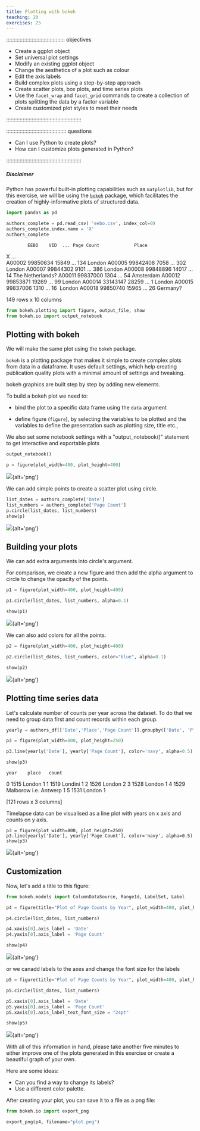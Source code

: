 ```yaml
---
title: Plotting with bokeh
teaching: 20
exercises: 25
---
```


::::::::::::::::::::::::::::::::::::::: objectives

- Create a ggplot object
- Set universal plot settings
- Modify an existing ggplot object
- Change the aesthetics of a plot such as colour
- Edit the axis labels
- Build complex plots using a step-by-step approach
- Create scatter plots, box plots, and time series plots
- Use the `facet_wrap` and `facet_grid` commands to create a collection of plots splitting the data by a factor variable
- Create customized plot styles to meet their needs

::::::::::::::::::::::::::::::::::::::::::::::::::

:::::::::::::::::::::::::::::::::::::::: questions

- Can I use Python to create plots?
- How can I customize plots generated in Python?

::::::::::::::::::::::::::::::::::::::::::::::::::

##### Disclaimer

Python has powerful built-in plotting capabilities such as `matplotlib`, but
for this exercise, we will be using the [`bokeh`](https://docs.bokeh.org/en/latest/)
package, which facilitates the creation of highly-informative plots of
structured data.

```python
import pandas as pd

authors_complete = pd.read_csv( 'eebo.csv', index_col=0)
authors_complete.index.name = 'X'
authors_complete
```

```
        EEBO    VID  ... Page Count             Place
```

X                        ...  
A00002  99850634  15849  ...        134            London
A00005  99842408   7058  ...        302            London
A00007  99844302   9101  ...        386            London
A00008  99848896  14017  ...         14  The Netherlands?
A00011  99837000   1304  ...         54         Amsterdam
A00012  99853871  19269  ...         99            London
A00014  33143147  28259  ...          1            London
A00015  99837006   1310  ...         16            London
A00018  99850740  15965  ...         26          Germany?

149 rows x 10 columns

```python
from bokeh.plotting import figure, output_file, show
from bokeh.io import output_notebook
```

## Plotting with bokeh

We will make the same plot using the `bokeh` package.

`bokeh` is a plotting package that makes it simple to create complex plots
from data in a dataframe. It uses default settings, which help creating
publication quality plots with a minimal amount of settings and tweaking.

bokeh graphics are built step by step by adding new elements.

To build a bokeh plot we need to:

- bind the plot to a specific data frame using the `data` argument

- define figure (`figure`), by selecting the variables to be plotted and the variables to define the presentation
  such as plotting size, title etc.,

We also set some notebook settings with a "output\_notebook()" statement to get interactive
and exportable plots

```python
output_notebook()

p = figure(plot_width=400, plot_height=400)

```

![](fig/figure01.png){alt='png'}

We can add simple points to create a scatter plot using circle.

```python
list_dates = authors_complete['Date']
list_numbers = authors_complete['Page Count']
p.circle(list_dates, list_numbers)
show(p)
```

![](fig/figure02.png){alt='png'}

## Building your plots

We can add extra arguments into circle's argument.

For comparison, we create a new figure and then add the
alpha argument to circle to change the opacity of the points.

```python
p1 = figure(plot_width=400, plot_height=400)

p1.circle(list_dates, list_numbers, alpha=0.1)

show(p1)
```

![](fig/figure03.png){alt='png'}

We can also add colors for all the points.

```python
p2 = figure(plot_width=400, plot_height=400)

p2.circle(list_dates, list_numbers, color="blue", alpha=0.1)

show(p2)
```

![](fig/figure04.png){alt='png'}

## Plotting time series data

Let's calculate number of counts per year across the dataset. To do that we need
to group data first and count records within each group.

```python
yearly = authors_df[['Date','Place','Page Count']].groupby(['Date', 'Place']).count().reset_index()
```

```python
p3 = figure(plot_width=800, plot_height=250)

p3.line(yearly['Date'], yearly['Page Count'], color='navy', alpha=0.5)

show(p3)
```

```
year 	place 	count
```

0 	1515 	London 	1
1 	1519 	Londini 	1
2 	1526 	London 	2
3 	1528 	London 	1
4 	1529 	Malborow i.e. Antwerp 	1
5 	1531 	London 	1

[121 rows x 3 columns]

Timelapse data can be visualised as a line plot with years on x axis and counts
on y axis.

```
p3 = figure(plot_width=800, plot_height=250)
p3.line(yearly['Date'], yearly['Page Count'], color='navy', alpha=0.5)
show(p3)
```

![](fig/figure05.png){alt='png'}

## Customization

Now, let's add a title to this figure:

```python
from bokeh.models import ColumnDataSource, Range1d, LabelSet, Label

p4 = figure(title="Plot of Page Counts by Year", plot_width=400, plot_height=400)

p4.circle(list_dates, list_numbers)

p4.xaxis[0].axis_label = 'Date'
p4.yaxis[0].axis_label = 'Page Count'

show(p4)
```

![](fig/figure06.png){alt='png'}

or we canadd labels to the axes and change the font size for the labels

```python
p5 = figure(title="Plot of Page Counts by Year", plot_width=400, plot_height=400)

p5.circle(list_dates, list_numbers)

p5.xaxis[0].axis_label = 'Date'
p5.yaxis[0].axis_label = 'Page Count'
p5.xaxis[0].axis_label_text_font_size = "24pt"

show(p5)
```

![](fig/figure07.png){alt='png'}

With all of this information in hand, please take another five minutes to either
improve one of the plots generated in this exercise or create a beautiful graph
of your own.

Here are some ideas:

- Can you find a way to change its labels?
- Use a different color palette.

After creating your plot, you can save it to a file as a png file:

```python
from bokeh.io import export_png

export_png(p4, filename="plot.png")
```



